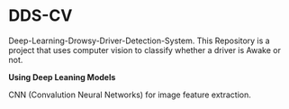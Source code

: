 # DDS-CV

Deep-Learning-Drowsy-Driver-Detection-System. This Repository is a project that uses computer vision to classify whether a driver is Awake or not.

**Using Deep Leaning Models**

CNN (Convalution Neural Networks) for image feature extraction.

